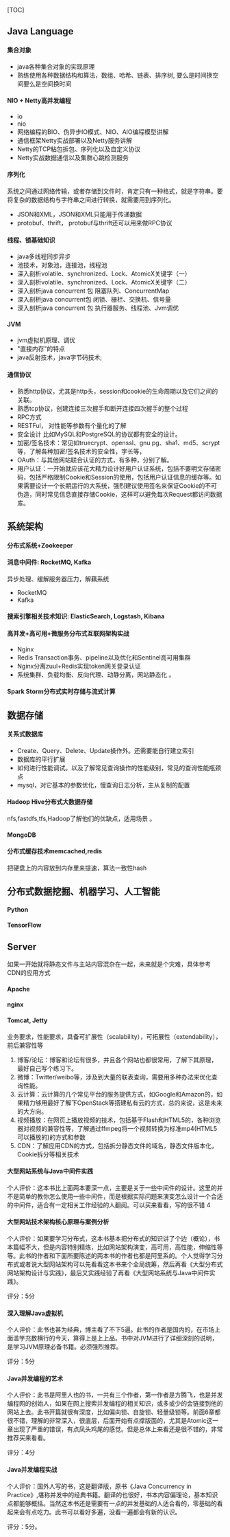 [TOC]
## Java Language

#### 集合对象
- java各种集合对象的实现原理
-  熟练使用各种数据结构和算法，数组、哈希、链表、排序树, 要么是时间换空间要么是空间换时间

#### NIO + Netty高并发编程
- io
- nio
- 网络编程的BIO、伪异步IO模式、NIO、AIO编程模型讲解
- 通信框架Netty实战部署以及Netty服务讲解
- Netty的TCP粘包拆包、序列化以及自定义协议
- Netty实战数据通信以及集群心跳检测服务

#### 序列化
系统之间通过网络传输，或者存储到文件时，肯定只有一种格式，就是字符串。要将复杂的数据结构与字符串之间进行转换，就需要用到序列化。
- JSON和XML，JSON和XML只能用于传递数据
- protobuf、thrift， protobuf与thrift还可以用来做RPC协议

#### 线程、锁基础知识
- java多线程同步异步
- 池技术，对象池，连接池，线程池
- 深入剖析volatile、synchronized、Lock、AtomicX关键字（一）
- 深入剖析volatile、synchronized、Lock、AtomicX关键字（二）
- 深入剖析java concurrent 包 阻塞队列、ConcurrentMap
- 深入剖析java concurrent包 闭锁、栅栏、交换机、信号量
- 深入剖析java concurrent 包 执行器服务、线程池、Jvm调优

#### JVM
- jvm虚拟机原理、调优
- "直接内存"的特点
- java反射技术，java字节码技术;

#### 通信协议
- 熟悉http协议，尤其是http头，session和cookie的生命周期以及它们之间的关联。
- 熟悉tcp协议，创建连接三次握手和断开连接四次握手的整个过程
- RPC方式
- RESTFul， 对性能等参数有个量化的了解
- 安全设计 比如MySQL和PostgreSQL的协议都有安全的设计。
- 加密/签名技术：常见如truecrypt、openssl、gnu pg、sha1、md5、scrypt等，了解各种加密/签名技术的安全性，字长等，
- OAuth：与其他网站联合认证的方式，有多种，分别了解。
- 用户认证：一开始就应该花大精力设计好用户认证系统，包括不要明文存储密码，包括严格限制Cookie和Session的使用，包括用户认证信息的缓存等。如果需要设计一个长期运行的大系统，强烈建议使用签名来保证Cookie的不可伪造，同时常见信息直接存储Cookie，这样可以避免每次Request都访问数据库。

## 系统架构
#### 分布式系统+Zookeeper 

#### 消息中间件: RocketMQ, Kafka
异步处理、缓解服务器压力，解藕系统
- RocketMQ
- Kafka

#### 搜索引擎相关技术知识: ElasticSearch, Logstash, Kibana

#### 高并发+高可用+微服务分布式互联网架构实战
- Nginx
- Redis Transaction事务、pipeline以及优化和Sentinel高可用集群
- Nginx分离zuul+Redis实现token网关登录认证
- 系统集群、负载均衡、反向代理、动静分离，网站静态化 。 

#### Spark Storm分布式实时存储与流式计算


## 数据存储

#### 关系式数据库
- Create、Query、Delete、Update操作外。还需要能自行建立索引
- 数据库的平行扩展
- 如何进行性能调试。以及了解常见查询操作的性能级别，常见的查询性能瓶颈点
- mysql，对它基本的参数优化，慢查询日志分析，主从复制的配置

#### Hadoop Hive分布式大数据存储
nfs,fastdfs,tfs,Hadoop了解他们的优缺点，适用场景 。 

#### MongoDB

#### 分布式缓存技术memcached,redis
把硬盘上的内容放到内存里来提速，算法一致性hash


## 分布式数据挖掘、机器学习、人工智能

#### Python

#### TensorFlow 


## Server

如果一开始就将静态文件与主站内容混杂在一起，未来就是个灾难，具体参考CDN的应用方式
#### Apache

#### nginx

#### Tomcat, Jetty

业务要求，性能要求，具备可扩展性（scalability），可拓展性（extendability），前后兼容性等

1. 博客/论坛：博客和论坛有很多，并且各个网站也都很常用，了解下其原理，最好自己写个练习下。
2. 微博：Twitter/weibo等，涉及到大量的联表查询，需要用多种办法来优化查询性能。
3. 云计算：云计算的几个常见平台的服务提供方式，如Google和Amazon的，如果精力够用最好了解下OpenStack等搭建私有云的方式，总的来说，这是未来的大方向。
4. 视频播放：在网页上播放视频的技术，包括基于Flash和HTML5的，各种浏览器对视频的兼容性等，了解通过ffmpeg将一个视频转换为标准mp4(HTML5可以播放的)的方式和参数
5. CDN：了解应用CDN的方式，包括拆分静态文件的域名，静态文件版本化，Cookie拆分等相关技术


#### 大型网站系统与Java中间件实践
个人评价：这本书比上面两本要深一点，主要是关于一些中间件的设计。这里的并不是简单的教你怎么使用一些中间件，而是根据实际问题来演变怎么设计一个合适的中间件，适合有一定相关工作经验的人翻阅。可以买来看看，写的很不错
4

#### 大型网站技术架构核心原理与案例分析
个人评价：如果要学习分布式，这本书基本把分布式的知识讲了个边（概论），书本篇幅不大，但是内容特别精炼，比如网站架构演变，高可用，高性能，伸缩性等等。此书的作者和下面所要陈述的两本书的作者也都是阿里系的。个人觉得学习分布式或者说大型网站架构可以先看看这本书来个全局统筹，然后再看《大型分布式网站架构设计与实践》，最后又实践经验了再看《大型网站系统与Java中间件实践》。

评分：5分

#### 深入理解Java虚拟机
个人评价：此书也甚为经典，博主看了不下5遍。此书的作者是国内的，在市场上面滥竽充数横行的今天，算得上是上上品。书中对JVM进行了详细深刻的说明，是学习JVM原理必备书籍。必须强烈推荐。

评分：5分

#### Java并发编程的艺术
个人评价：此书是阿里人也的书，一共有三个作者，第一作者是方腾飞，也是并发编程网的创始人，如果在网上搜索并发编程的相关知识，或多或少的会链接到他的网站上去。此书开篇就很有深度，比如偏向锁、自旋锁、轻量级锁等。前面6章都很不错，理解的非常深入，很底层，后面开始有点撑版面的，尤其是Atomic这一章出现了严重的错误，有点凤头鸡尾的感觉。但是总体上来看还是很不错的，非常推荐买来看看。

评分：4分

#### Java并发编程实战
个人评价：国外人写的书，这是翻译版，原书《Java Concurrency in Practice》,堪称并发中的经典书籍。翻译的也很好，书本内容偏理论，基本知识点都能够概括。当然这本书还是需要有一点的并发基础的人适合看的，零基础的看起来会有点吃力。此书可以看好多遍，没看一遍都会有新的认识。

评分：5分。